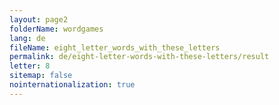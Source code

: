 ```yaml
---
layout: page2
folderName: wordgames
lang: de
fileName: eight_letter_words_with_these_letters
permalink: de/eight-letter-words-with-these-letters/result
letter: 8
sitemap: false
nointernationalization: true   
---
```

